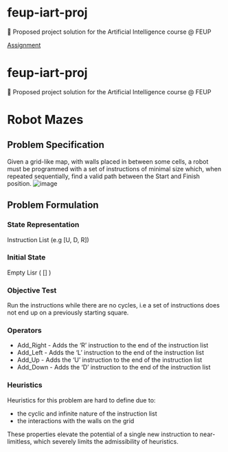 # feup-iart-proj
🤖 Proposed project solution for the Artificial Intelligence course @ FEUP

[Assignment](https://erich-friedman.github.io/puzzle/robot/)

# feup-iart-proj
🤖 Proposed project solution for the Artificial Intelligence course @ FEUP

# Robot Mazes

## Problem Specification

Given a grid-like map, with walls placed in between some cells, a robot must be programmed with a set of instructions of minimal size which, when repeated sequentially, find a valid path between the Start and Finish position.
![image](https://user-images.githubusercontent.com/45906176/161929742-70377ba9-6e93-4512-a3e5-3b3196c40319.png)

## Problem Formulation

### State Representation

Instruction List (e.g [U, D, R])

### Initial State

Empty Lisr ( [] )

### Objective Test

Run the instructions while there are no cycles, i.e a set of instructions does not end up on a previously starting square.

### Operators

- Add_Right - Adds the ‘R’ instruction to the end of the instruction list
- Add_Left - Adds the ‘L’ instruction to the end of the instruction list
- Add_Up - Adds the ‘U’ instruction to the end of the instruction list
- Add_Down - Adds the ‘D’ instruction to the end of the instruction list

### Heuristics

Heuristics for this problem are hard to define due to:

- the cyclic and infinite nature of the instruction list
- the interactions with the walls on the grid

These properties elevate the potential of a single new instruction to near-limitless, which severely limits the admissibility of heuristics.

